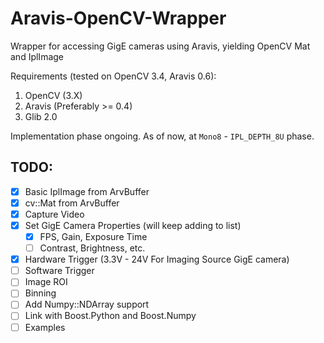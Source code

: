 # Aravis-OpenCV-Wrapper
Wrapper for accessing GigE cameras using Aravis, yielding OpenCV Mat and IplImage

Requirements (tested on OpenCV 3.4, Aravis 0.6):
1. OpenCV (3.X)
2. Aravis (Preferably >= 0.4) 
3. Glib 2.0

Implementation phase ongoing. As of now, at `Mono8` - `IPL_DEPTH_8U` phase.

## TODO:
- [x] Basic IplImage from ArvBuffer
- [x] cv::Mat from ArvBuffer
- [x] Capture Video
- [x] Set GigE Camera Properties (will keep adding to list)
    - [x] FPS, Gain, Exposure Time
    - [ ] Contrast, Brightness, etc.
- [x] Hardware Trigger  (3.3V - 24V For Imaging Source GigE camera)
- [ ] Software Trigger
- [ ] Image ROI 
- [ ] Binning
- [ ] Add Numpy::NDArray support
- [ ] Link with Boost.Python and Boost.Numpy
- [ ] Examples
